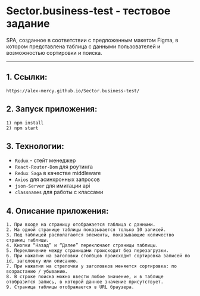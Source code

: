 # Sector.business-test - тестовое задание
SPA, созданное в соответствии с предложенным макетом Figma, в котором представлена таблица с данными пользователей и возможностью сортировки и поиска.
____

## 1. Ссылки:
```
https://alex-mercy.github.io/Sector.business-test/
```
## 2. Запуск приложения:
```
1) npm install
2) npm start
```
## 3. Технологии:
* ```Redux``` - стейт менеджер
* ```React-Router-Dom``` для роутинга
*  ```Redux Saga``` в качестве middleware
* ```Axios``` для асинхронных запросов
* ```json-Server``` для имитации api
*  ```classnames``` для работы с классами

## 4. Описание приложения:
```
1. При входе на страницу отображается таблица с данными.
2. На одной странице таблицы показывается только 10 записей.
3. Под таблицей располагаются элементы, показывающие количество страниц таблицы.
4. Кнопки “Назад” и “Далее” переключают страницы таблицы.
5. Переключение между страницами происходит без перезагрузки. 
6. При нажатии на заголовки столбцов происходит сортировка записей по id, заголовку или описанию.
7. При нажатии на стрелочки у заголовков меняется сортировка: по возрастанию / убыванию.
8. В строке поиска можно ввести любое значение, и в таблице отобразится запись, в которой данное значение присутствует.
9. Страница таблицы отображается в URL браузера.

```
